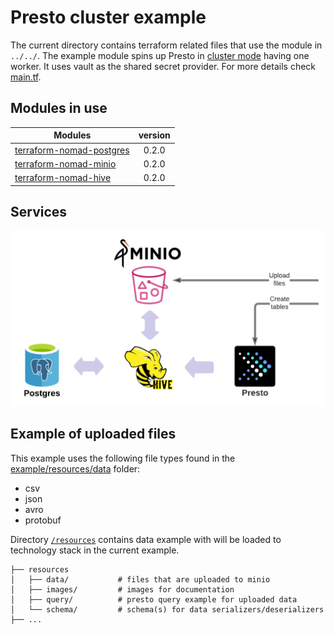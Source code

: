 # Presto cluster example
The current directory contains terraform related files that use the module in `../../`. The example module spins up Presto in [cluster mode](../conf/nomad/presto.hcl) having one worker.
It uses vault as the shared secret provider. For more details check [main.tf](./main.tf).

## Modules in use
| Modules       | version       |
| ------------- |:-------------:|
| [terraform-nomad-postgres](https://github.com/fredrikhgrelland/terraform-nomad-postgres) | 0.2.0 |
| [terraform-nomad-minio](https://github.com/fredrikhgrelland/terraform-nomad-minio) | 0.2.0 |
| [terraform-nomad-hive](https://github.com/fredrikhgrelland/terraform-nomad-hive) | 0.2.0 |

## Services
![img](../resources/images/terraform-nomad-presto.png)

## Example of uploaded files
This example uses the following file types found in the [example/resources/data](../resources/data) folder:
- csv
- json
- avro
- protobuf

Directory [`/resources`](../resources) contains data example with will be loaded to technology stack in the current example.

```text
├── resources
│   ├── data/           # files that are uploaded to minio
│   ├── images/         # images for documentation
│   ├── query/          # presto query example for uploaded data
│   └── schema/         # schema(s) for data serializers/deserializers
├── ...
```

